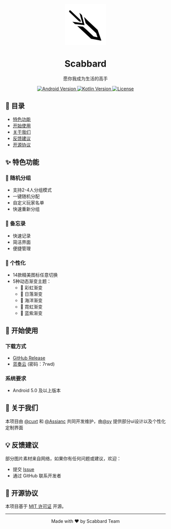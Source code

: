 <div align="center">
  <img src="app/src/main/res/mipmap-hdpi/jianqiao24.png" width="128" height="128"/>
  <h1>Scabbard</h1>
  <p>愿你我成为生活的高手</p>
</div>

<div align="center">
  <a href="https://developer.android.com/about/versions/lollipop">
    <img src="https://img.shields.io/badge/Android-5.0%2B-brightgreen.svg" alt="Android Version">
  </a>
  <a href="https://kotlinlang.org">
    <img src="https://img.shields.io/badge/Kotlin-1.9.0-blue.svg" alt="Kotlin Version">
  </a>
  <a href="LICENSE">
    <img src="https://img.shields.io/badge/License-MIT-yellow.svg" alt="License">
  </a>
</div>


## 📖 目录

- [特色功能](#-特色功能)
- [开始使用](#-开始使用)
- [关于我们](#-关于我们)
- [反馈建议](#-反馈建议)
- [开源协议](#-开源协议)

## ✨ 特色功能

### 🎲 随机分组
- 支持2-4人分组模式
- 一键随机分配
- 自定义玩家名单
- 快速重新分组

### 📝 备忘录
- 快速记录
- 简洁界面
- 便捷管理

### 🎨 个性化
- 14款精美图标任意切换
- 5种动态渐变主题：
  - 🌈 彩虹渐变
  - 🌅 日落渐变
  - 🌊 海洋渐变
  - 💫 霓虹渐变
  - 💜 蓝紫渐变


## 🚀 开始使用

### 下载方式
- [GitHub Release](https://github.com/YourUsername/Scabbard/releases/latest)
- [蓝奏云](https://assiance.lanzoub.com/b00y9rfbud) (密码：7rwd)

### 系统要求
- Android 5.0 及以上版本

## 👥 关于我们

本项目由 [@cuxt](https://github.com/cuxt) 和 [@Assianc](https://github.com/Assianc) 共同开发维护，由[@sy]() 提供部分ui设计以及个性化定制界面

## 💡 反馈建议

部分图片素材来自网络，如果你有任何问题或建议，欢迎：
- 提交 [Issue](https://github.com/YourUsername/Scabbard/issues)
- 通过 GitHub 联系开发者

## 📄 开源协议

本项目基于 [MIT 许可证](LICENSE) 开源。

---

<p align="center">
  Made with ❤️ by Scabbard Team
</p>